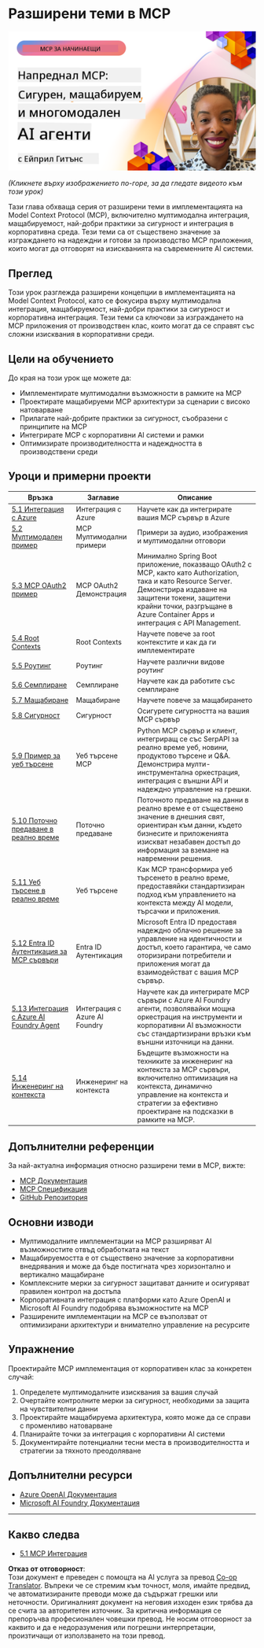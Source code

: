 <!--
CO_OP_TRANSLATOR_METADATA:
{
  "original_hash": "d204bc94ea6027d06a703b21b711ca57",
  "translation_date": "2025-08-19T16:55:18+00:00",
  "source_file": "05-AdvancedTopics/README.md",
  "language_code": "bg"
}
-->
# Разширени теми в MCP

[![Разширено MCP: Сигурни, мащабируеми и мултимодални AI агенти](../../../translated_images/06.42259eaf91fccfc6d06ef1c126c9db04bbff9e5f60a87b782a2ec2616163142f.bg.png)](https://youtu.be/4yjmGvJzYdY)

_(Кликнете върху изображението по-горе, за да гледате видеото към този урок)_

Тази глава обхваща серия от разширени теми в имплементацията на Model Context Protocol (MCP), включително мултимодална интеграция, мащабируемост, най-добри практики за сигурност и интеграция в корпоративна среда. Тези теми са от съществено значение за изграждането на надеждни и готови за производство MCP приложения, които могат да отговорят на изискванията на съвременните AI системи.

## Преглед

Този урок разглежда разширени концепции в имплементацията на Model Context Protocol, като се фокусира върху мултимодална интеграция, мащабируемост, най-добри практики за сигурност и корпоративна интеграция. Тези теми са ключови за изграждането на MCP приложения от производствен клас, които могат да се справят със сложни изисквания в корпоративни среди.

## Цели на обучението

До края на този урок ще можете да:

- Имплементирате мултимодални възможности в рамките на MCP
- Проектирате мащабируеми MCP архитектури за сценарии с високо натоварване
- Прилагате най-добрите практики за сигурност, съобразени с принципите на MCP
- Интегрирате MCP с корпоративни AI системи и рамки
- Оптимизирате производителността и надеждността в производствени среди

## Уроци и примерни проекти

| Връзка | Заглавие | Описание |
|--------|----------|----------|
| [5.1 Интеграция с Azure](./mcp-integration/README.md) | Интеграция с Azure | Научете как да интегрирате вашия MCP сървър в Azure |
| [5.2 Мултимодален пример](./mcp-multi-modality/README.md) | MCP Мултимодални примери | Примери за аудио, изображения и мултимодални отговори |
| [5.3 MCP OAuth2 пример](../../../05-AdvancedTopics/mcp-oauth2-demo) | MCP OAuth2 Демонстрация | Минимално Spring Boot приложение, показващо OAuth2 с MCP, както като Authorization, така и като Resource Server. Демонстрира издаване на защитени токени, защитени крайни точки, разгръщане в Azure Container Apps и интеграция с API Management. |
| [5.4 Root Contexts](./mcp-root-contexts/README.md) | Root Contexts | Научете повече за root контекстите и как да ги имплементирате |
| [5.5 Роутинг](./mcp-routing/README.md) | Роутинг | Научете различни видове роутинг |
| [5.6 Семплиране](./mcp-sampling/README.md) | Семплиране | Научете как да работите със семплиране |
| [5.7 Мащабиране](./mcp-scaling/README.md) | Мащабиране | Научете повече за мащабирането |
| [5.8 Сигурност](./mcp-security/README.md) | Сигурност | Осигурете сигурността на вашия MCP сървър |
| [5.9 Пример за уеб търсене](./web-search-mcp/README.md) | Уеб търсене MCP | Python MCP сървър и клиент, интегриращ се със SerpAPI за реално време уеб, новини, продуктово търсене и Q&A. Демонстрира мулти-инструментална оркестрация, интеграция с външни API и надеждно управление на грешки. |
| [5.10 Поточно предаване в реално време](./mcp-realtimestreaming/README.md) | Поточно предаване | Поточното предаване на данни в реално време е от съществено значение в днешния свят, ориентиран към данни, където бизнесите и приложенията изискват незабавен достъп до информация за вземане на навременни решения. |
| [5.11 Уеб търсене в реално време](./mcp-realtimesearch/README.md) | Уеб търсене | Как MCP трансформира уеб търсенето в реално време, предоставяйки стандартизиран подход към управлението на контекста между AI модели, търсачки и приложения. |
| [5.12 Entra ID Аутентикация за MCP сървъри](./mcp-security-entra/README.md) | Entra ID Аутентикация | Microsoft Entra ID предоставя надеждно облачно решение за управление на идентичности и достъп, което гарантира, че само оторизирани потребители и приложения могат да взаимодействат с вашия MCP сървър. |
| [5.13 Интеграция с Azure AI Foundry Agent](./mcp-foundry-agent-integration/README.md) | Интеграция с Azure AI Foundry | Научете как да интегрирате MCP сървъри с Azure AI Foundry агенти, позволявайки мощна оркестрация на инструменти и корпоративни AI възможности със стандартизирани връзки към външни източници на данни. |
| [5.14 Инженеринг на контекста](./mcp-contextengineering/README.md) | Инженеринг на контекста | Бъдещите възможности на техниките за инженеринг на контекста за MCP сървъри, включително оптимизация на контекста, динамично управление на контекста и стратегии за ефективно проектиране на подсказки в рамките на MCP. |

## Допълнителни референции

За най-актуална информация относно разширени теми в MCP, вижте:
- [MCP Документация](https://modelcontextprotocol.io/)
- [MCP Спецификация](https://spec.modelcontextprotocol.io/)
- [GitHub Репозитория](https://github.com/modelcontextprotocol)

## Основни изводи

- Мултимодалните имплементации на MCP разширяват AI възможностите отвъд обработката на текст
- Мащабируемостта е от съществено значение за корпоративни внедрявания и може да бъде постигната чрез хоризонтално и вертикално мащабиране
- Комплексните мерки за сигурност защитават данните и осигуряват правилен контрол на достъпа
- Корпоративната интеграция с платформи като Azure OpenAI и Microsoft AI Foundry подобрява възможностите на MCP
- Разширените имплементации на MCP се възползват от оптимизирани архитектури и внимателно управление на ресурсите

## Упражнение

Проектирайте MCP имплементация от корпоративен клас за конкретен случай:

1. Определете мултимодалните изисквания за вашия случай
2. Очертайте контролните мерки за сигурност, необходими за защита на чувствителни данни
3. Проектирайте мащабируема архитектура, която може да се справи с променливо натоварване
4. Планирайте точки за интеграция с корпоративни AI системи
5. Документирайте потенциални тесни места в производителността и стратегии за тяхното преодоляване

## Допълнителни ресурси

- [Azure OpenAI Документация](https://learn.microsoft.com/en-us/azure/ai-services/openai/)
- [Microsoft AI Foundry Документация](https://learn.microsoft.com/en-us/ai-services/)

---

## Какво следва

- [5.1 MCP Интеграция](./mcp-integration/README.md)

**Отказ от отговорност**:  
Този документ е преведен с помощта на AI услуга за превод [Co-op Translator](https://github.com/Azure/co-op-translator). Въпреки че се стремим към точност, моля, имайте предвид, че автоматизираните преводи може да съдържат грешки или неточности. Оригиналният документ на неговия изходен език трябва да се счита за авторитетен източник. За критична информация се препоръчва професионален човешки превод. Не носим отговорност за каквито и да е недоразумения или погрешни интерпретации, произтичащи от използването на този превод.